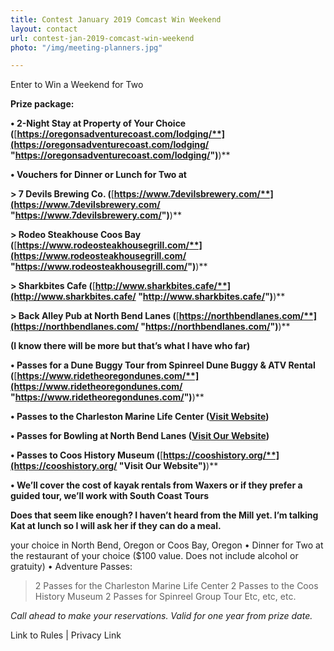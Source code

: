 ```yaml
---
title: Contest January 2019 Comcast Win Weekend
layout: contact
url: contest-jan-2019-comcast-win-weekend
photo: "/img/meeting-planners.jpg"

---
```

Enter to Win a Weekend for Two

**Prize package:**

**• 2-Night Stay at Property of Your Choice (**[**https://oregonsadventurecoast.com/lodging/**](https://oregonsadventurecoast.com/lodging/ "https://oregonsadventurecoast.com/lodging/")**)**

**• Vouchers for Dinner or Lunch for Two at**

**> 7 Devils Brewing Co. (**[**https://www.7devilsbrewery.com/**](https://www.7devilsbrewery.com/ "https://www.7devilsbrewery.com/")**)**

**> Rodeo Steakhouse Coos Bay (**[**https://www.rodeosteakhousegrill.com/**](https://www.rodeosteakhousegrill.com/ "https://www.rodeosteakhousegrill.com/")**)**

**> Sharkbites Cafe (**[**http://www.sharkbites.cafe/**](http://www.sharkbites.cafe/ "http://www.sharkbites.cafe/")**)**

**> Back Alley Pub at North Bend Lanes (**[**https://northbendlanes.com/**](https://northbendlanes.com/ "https://northbendlanes.com/")**)**

**(I know there will be more but that’s what I have who far)**

**• Passes for a Dune Buggy Tour from Spinreel Dune Buggy & ATV Rental (**[**https://www.ridetheoregondunes.com/**](https://www.ridetheoregondunes.com/ "https://www.ridetheoregondunes.com/")**)**

**• Passes to the Charleston Marine Life Center (**[**Visit Website**](http://www.charlestonmarinelifecenter.com "Visit Our Website")**)**

**• Passes for Bowling at North Bend Lanes (**[**Visit Our Website**](https://northbendlanes.com)**)**

**• Passes to Coos History Museum (**[**https://cooshistory.org/**](https://cooshistory.org/ "Visit Our Website")**)**

**• We’ll cover the cost of kayak rentals from Waxers or if they prefer a guided tour, we’ll work with South Coast Tours**

**Does that seem like enough? I haven’t heard from the Mill yet. I’m talking Kat at lunch so I will ask her if they can do a meal.**

your choice in North Bend, Oregon or Coos Bay, Oregon
• Dinner for Two at the restaurant of your choice ($100 value. Does not include alcohol or gratuity)
• Adventure Passes:

> 2 Passes for the Charleston Marine Life Center
> 2 Passes to the Coos History Museum
> 2 Passes for Spinreel Group Tour
> Etc, etc, etc.

_Call ahead to make your reservations. Valid for one year from prize date._

<script type="text/javascript" src="https://form.jotform.com/jsform/90134603954152"></script>

Link to Rules | Privacy Link